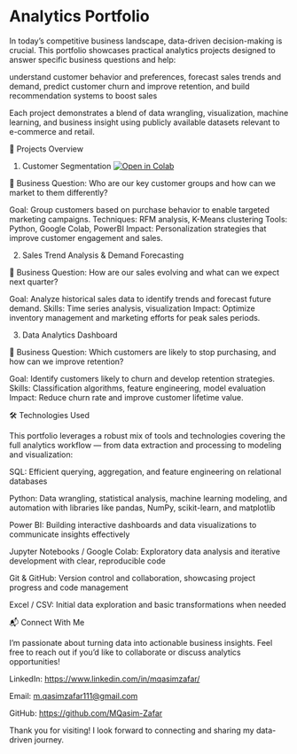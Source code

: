 # Analytics Portfolio

In today’s competitive business landscape, data-driven decision-making is crucial. This portfolio showcases practical analytics projects designed to answer specific business questions and help:

understand customer behavior and preferences, forecast sales trends and demand, predict customer churn and improve retention, and build recommendation systems to boost sales

Each project demonstrates a blend of data wrangling, visualization, machine learning, and business insight using publicly available datasets relevant to e-commerce and retail.

📂 Projects Overview
1. Customer Segmentation
[![Open in Colab](https://colab.research.google.com/assets/colab-badge.svg)](https://colab.research.google.com/drive/1vwIYJL_5drytR7Yx6IztJYJl96ZCLdsv#scrollTo=HN2Ro92gnTAs)

📍 Business Question: Who are our key customer groups and how can we market to them differently?

Goal: Group customers based on purchase behavior to enable targeted marketing campaigns.
Techniques: RFM analysis, K-Means clustering
Tools: Python, Google Colab, PowerBI
Impact: Personalization strategies that improve customer engagement and sales.

2. Sales Trend Analysis & Demand Forecasting

📍 Business Question: How are our sales evolving and what can we expect next quarter?

Goal: Analyze historical sales data to identify trends and forecast future demand.
Skills: Time series analysis, visualization
Impact: Optimize inventory management and marketing efforts for peak sales periods.

3. Data Analytics Dashboard

📍 Business Question: Which customers are likely to stop purchasing, and how can we improve retention?

Goal: Identify customers likely to churn and develop retention strategies.
Skills: Classification algorithms, feature engineering, model evaluation
Impact: Reduce churn rate and improve customer lifetime value.

🛠️ Technologies Used

This portfolio leverages a robust mix of tools and technologies covering the full analytics workflow — from data extraction and processing to modeling and visualization:

SQL: Efficient querying, aggregation, and feature engineering on relational databases

Python: Data wrangling, statistical analysis, machine learning modeling, and automation with libraries like pandas, NumPy, scikit-learn, and matplotlib

Power BI: Building interactive dashboards and data visualizations to communicate insights effectively

Jupyter Notebooks / Google Colab: Exploratory data analysis and iterative development with clear, reproducible code

Git & GitHub: Version control and collaboration, showcasing project progress and code management

Excel / CSV: Initial data exploration and basic transformations when needed

📬 Connect With Me

I’m passionate about turning data into actionable business insights. Feel free to reach out if you’d like to collaborate or discuss analytics opportunities!

LinkedIn: https://www.linkedin.com/in/mqasimzafar/

Email: m.qasimzafar111@gmail.com

GitHub: https://github.com/MQasim-Zafar

Thank you for visiting! I look forward to connecting and sharing my data-driven journey.
